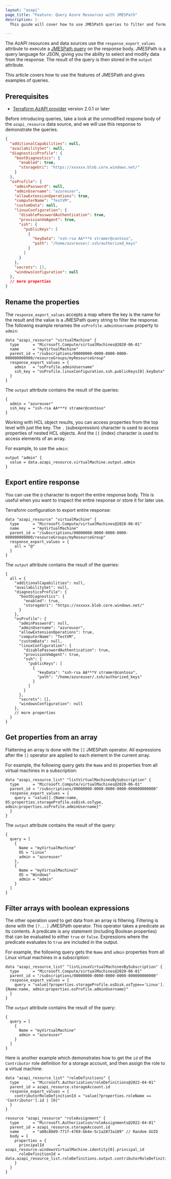 ```yaml
---
layout: "azapi"
page_title: "Feature: Query Azure Resources with JMESPath"
description: |-
  This guide will cover how to use JMESPath queries to filter and format the output of Azure resources in Terraform.

---
```


The AzAPI resources and data sources use the `response_export_values` attribute to execute a [JMESPath query](http://jmespath.org/) on the response body. JMESPath is a query language for JSON, giving you the ability to select and modify data from the response. The result of the query is then stored in the `output` attribute.

This article covers how to use the features of JMESPath and gives examples of queries. 

## Prerequisites

- [Terraform AzAPI provider](https://registry.terraform.io/providers/azure/azapi) version 2.0.1 or later

Before introducing queries, take a look at the unmodified respone body of the `azapi_resource` data source, and we will use this response to demonstrate the queries.

```json
{
  "additionalCapabilities": null,
  "availabilitySet": null,
  "diagnosticsProfile": {
    "bootDiagnostics": {
      "enabled": true,
      "storageUri": "https://xxxxxx.blob.core.windows.net/"
    }
  },
  "osProfile": {
    "adminPassword": null,
    "adminUsername": "azureuser",
    "allowExtensionOperations": true,
    "computerName": "TestVM",
    "customData": null,
    "linuxConfiguration": {
      "disablePasswordAuthentication": true,
      "provisionVmAgent": true,
      "ssh": {
        "publicKeys": [
          {
            "keyData": "ssh-rsa AA***V stramer@contoso",
            "path": "/home/azureuser/.ssh/authorized_keys"
          }
        ]
      }
    },
    "secrets": [],
    "windowsConfiguration": null
  },
  // more properties
}
```

## Rename the properties

The `response_export_values` accepts a map where the key is the name for the result and the value is a JMESPath query string to filter the response. The following example renames the `osProfile.adminUsername` property to `admin`:

```hcl
data "azapi_resource" "virtualMachine" {
  type      = "Microsoft.Compute/virtualMachines@2020-06-01"
  name      = "myVirtualMachine"
  parent_id = "/subscriptions/00000000-0000-0000-0000-000000000000/resourceGroups/myResourceGroup"
  response_export_values = {
    admin   = "osProfile.adminUsername"
    ssh_key = "osProfile.linuxConfiguration.ssh.publicKeys[0].keyData"
  }
}
```

The `output` attribute contains the result of the queries:

```
{
  admin = "azureuser"
  ssh_key = "ssh-rsa AA***V stramer@contoso"
}
```

Working with HCL object results, you can access properties from the top level with just the key. The `.` (subexpression) character is used to access properties of nested HCL objects. And the `[]` (index) character is used to access elements of an array.

For example, to use the `admin`:

```hcl
output "admin" {
  value = data.azapi_resource.virtualMachine.output.admin
}
```


## Export entire response

You can use the `@` character to export the entire response body. This is useful when you want to inspect the entire response or store it for later use.

Terraform configuration to export entire response:
```hcl
data "azapi_resource" "virtualMachine" {
  type      = "Microsoft.Compute/virtualMachines@2020-06-01"
  name      = "myVirtualMachine"
  parent_id = "/subscriptions/00000000-0000-0000-0000-000000000000/resourceGroups/myResourceGroup"
  response_export_values = {
    all = "@"
  }
}
```

The `output` attribute contains the result of the queries:

```
{
  all = {
    "additionalCapabilities": null,
    "availabilitySet": null,
    "diagnosticsProfile": {
      "bootDiagnostics": {
        "enabled": true,
        "storageUri": "https://xxxxxx.blob.core.windows.net/"
      }
    },
    "osProfile": {
      "adminPassword": null,
      "adminUsername": "azureuser",
      "allowExtensionOperations": true,
      "computerName": "TestVM",
      "customData": null,
      "linuxConfiguration": {
        "disablePasswordAuthentication": true,
        "provisionVmAgent": true,
        "ssh": {
          "publicKeys": [
            {
              "keyData": "ssh-rsa AA***V stramer@contoso",
              "path": "/home/azureuser/.ssh/authorized_keys"
            }
          ]
        }
      },
      "secrets": [],
      "windowsConfiguration": null
    },
    // more properties
  }
}
```

## Get properties from an array

Flattening an array is done with the `[]` JMESPath operator. All expressions after the `[]` operator are applied to each element in the current array.

For example, the following query gets the `Name` and `OS` properties from all virtual machines in a subscription:

```hcl
data "azapi_resource_list" "listVirtualMachinesBySubscription" {
  type      = "Microsoft.Compute/virtualMachines@2020-06-01"
  parent_id = "/subscriptions/00000000-0000-0000-0000-000000000000"
  response_export_values = {
    query = "value[].{Name:name, OS:properties.storageProfile.osDisk.osType, admin:properties.osProfile.adminUsername}"
  }
}
```

The `output` attribute contains the result of the query:

```
{
  query = [
    {
      Name = "myVirtualMachine"
      OS = "Linux"
      admin = "azureuser"
    },
    {
      Name = "myVirtualMachine2"
      OS = "Windows"
      admin = "admin"
    }
  ]
}
```

## Filter arrays with boolean expressions

The other operation used to get data from an array is filtering. Filtering is done with the `[?...]` JMESPath operator. This operator takes a predicate as its contents. A predicate is any statement (including Boolean properties) that can be evaluated to either `true` or `false`. Expressions where the predicate evaluates to `true` are included in the output.

For example, the following query gets the `Name` and `admin` properties from all Linux virtual machines in a subscription:

```hcl
data "azapi_resource_list" "listLinuxVirtualMachinesBySubscription" {
  type      = "Microsoft.Compute/virtualMachines@2020-06-01"
  parent_id = "/subscriptions/00000000-0000-0000-0000-000000000000"
  response_export_values = {
    query = "value[?properties.storageProfile.osDisk.osType=='Linux'].{Name:name, admin:properties.osProfile.adminUsername}"
  }
}
```

The `output` attribute contains the result of the query:

```
{
  query = [
    {
      Name = "myVirtualMachine"
      admin = "azureuser"
    }
  ]
}
```

Here is another example which demonstrates how to get the `id` of the `Contributor` role definition for a storage account, and then assign the role to a virtual machine:

```hcl
data "azapi_resource_list" "roleDefinitions" {
  type      = "Microsoft.Authorization/roleDefinitions@2022-04-01"
  parent_id = azapi_resource.storageAccount.id
  response_export_values = {
    contributorRoleDefinitionId = "value[?properties.roleName == 'Contributor'].id | [0]"
  }
}

resource "azapi_resource" "roleAssignment" {
  type      = "Microsoft.Authorization/roleAssignments@2022-04-01"
  parent_id = azapi_resource.storageAccount.id
  name      = "a08c80d9-771f-4769-bb4e-5c1a2873a189" // Random GUID
  body = {
    properties = {
      principalId      = azapi_resource.windowsVirtualMachine.identity[0].principal_id
      roleDefinitionId = data.azapi_resource_list.roleDefinitions.output.contributorRoleDefinitionId
    }
  }
}
```

